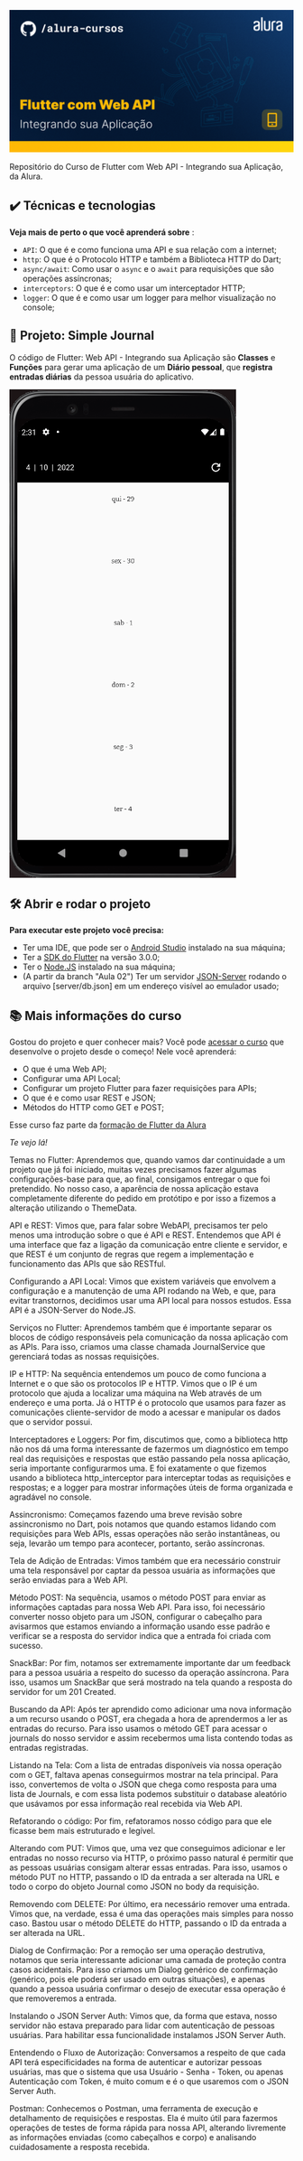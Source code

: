 ![Thumbnail GitHub](https://github.com/alura-cursos/flutter_webapi_first_course/raw/main/thumbnail01.png)

Repositório do Curso de Flutter com Web API - Integrando sua Aplicação, da Alura. 

## ✔️ Técnicas e tecnologias

**Veja mais de perto o que você aprenderá sobre** :
- `API`: O que é e como funciona uma API e sua relação com a internet;
- `http`: O que é o Protocolo HTTP e também a Biblioteca HTTP do Dart;
- `async/await`: Como usar o `async` e o `await` para requisições que são operações assíncronas;
- `interceptors`: O que é e como usar um interceptador HTTP;
- `logger`: O que é e como usar um logger para melhor visualização no console;

## 🔨 Projeto: Simple Journal

O código de Flutter: Web API - Integrando sua Aplicação são **Classes** e **Funções** para gerar uma aplicação de um **Diário pessoal**, que **registra entradas diárias** da pessoa usuária do aplicativo.

![GIF animado demonstrando funcionalidades do projeto](https://github.com/alura-cursos/flutter_webapi_first_course/raw/main/gif01.gif)

## 🛠️ Abrir e rodar o projeto

**Para executar este projeto você precisa:**

- Ter uma IDE, que pode ser o  [Android Studio](https://developer.android.com/) instalado na sua máquina;
- Ter a [SDK do Flutter](https://docs.flutter.dev/get-started/install) na versão 3.0.0;
- Ter o [Node.JS](https://nodejs.org/en/) instalado na sua máquina;
- (A partir da branch "Aula 02")  Ter um servidor [JSON-Server](https://www.npmjs.com/package/json-server) rodando o arquivo [server/db.json] em um endereço visível ao emulador usado;

## 📚 Mais informações do curso

Gostou do projeto e quer conhecer mais? Você pode [acessar o curso](https://cursos.alura.com.br/course/flutter-webapi-integrando-aplicacao) que desenvolve o projeto desde o começo! Nele você aprenderá:

- O que é uma Web API;
- Configurar uma API Local;
- Configurar um projeto Flutter para fazer requisições para APIs;
- O que é e como usar REST e JSON;
- Métodos do HTTP como GET e POST;

Esse curso faz parte da [formação de Flutter da Alura](https://cursos.alura.com.br/formacao-flutter)

*Te vejo lá!*


Temas no Flutter: Aprendemos que, quando vamos dar continuidade a um projeto que já foi iniciado, muitas vezes precisamos fazer algumas configurações-base para que, ao final, consigamos entregar o que foi pretendido. No nosso caso, a aparência de nossa aplicação estava completamente diferente do pedido em protótipo e por isso a fizemos a alteração utilizando o ThemeData.

API e REST: Vimos que, para falar sobre WebAPI, precisamos ter pelo menos uma introdução sobre o que é API e REST. Entendemos que API é uma interface que faz a ligação da comunicação entre cliente e servidor, e que REST é um conjunto de regras que regem a implementação e funcionamento das APIs que são RESTful.

Configurando a API Local: Vimos que existem variáveis que envolvem a configuração e a manutenção de uma API rodando na Web, e que, para evitar transtornos, decidimos usar uma API local para nossos estudos. Essa API é a JSON-Server do Node.JS.

Serviços no Flutter: Aprendemos também que é importante separar os blocos de código responsáveis pela comunicação da nossa aplicação com as APIs. Para isso, criamos uma classe chamada JournalService que gerenciará todas as nossas requisições.

IP e HTTP: Na sequência entendemos um pouco de como funciona a Internet e o que são os protocolos IP e HTTP. Vimos que o IP é um protocolo que ajuda a localizar uma máquina na Web através de um endereço e uma porta. Já o HTTP é o protocolo que usamos para fazer as comunicações cliente-servidor de modo a acessar e manipular os dados que o servidor possui.

Interceptadores e Loggers: Por fim, discutimos que, como a biblioteca http não nos dá uma forma interessante de fazermos um diagnóstico em tempo real das requisições e respostas que estão passando pela nossa aplicação, seria importante configurarmos uma. E foi exatamente o que fizemos usando a biblioteca http_interceptor para interceptar todas as requisições e respostas; e a logger para mostrar informações úteis de forma organizada e agradável no console.

Assincronismo: Começamos fazendo uma breve revisão sobre assincronismo no Dart, pois notamos que quando estamos lidando com requisições para Web APIs, essas operações não serão instantâneas, ou seja, levarão um tempo para acontecer, portanto, serão assíncronas.

Tela de Adição de Entradas: Vimos também que era necessário construir uma tela responsável por captar da pessoa usuária as informações que serão enviadas para a Web API.

Método POST: Na sequência, usamos o método POST para enviar as informações captadas para nossa Web API. Para isso, foi necessário converter nosso objeto para um JSON, configurar o cabeçalho para avisarmos que estamos enviando a informação usando esse padrão e verificar se a resposta do servidor indica que a entrada foi criada com sucesso.

SnackBar: Por fim, notamos ser extremamente importante dar um feedback para a pessoa usuária a respeito do sucesso da operação assíncrona. Para isso, usamos um SnackBar que será mostrado na tela quando a resposta do servidor for um 201 Created.

Buscando da API: Após ter aprendido como adicionar uma nova informação a um recurso usando o POST, era chegada a hora de aprendermos a ler as entradas do recurso. Para isso usamos o método GET para acessar o journals do nosso servidor e assim recebermos uma lista contendo todas as entradas registradas.

Listando na Tela: Com a lista de entradas disponíveis via nossa operação com o GET, faltava apenas conseguirmos mostrar na tela principal. Para isso, convertemos de volta o JSON que chega como resposta para uma lista de Journals, e com essa lista podemos substituir o database aleatório que usávamos por essa informação real recebida via Web API.

Refatorando o código: Por fim, refatoramos nosso código para que ele ficasse bem mais estruturado e legível.

Alterando com PUT: Vimos que, uma vez que conseguimos adicionar e ler entradas no nosso recurso via HTTP, o próximo passo natural é permitir que as pessoas usuárias consigam alterar essas entradas. Para isso, usamos o método PUT no HTTP, passando o ID da entrada a ser alterada na URL e todo o corpo do objeto Journal como JSON no body da requisição.

Removendo com DELETE: Por último, era necessário remover uma entrada. Vimos que, na verdade, essa é uma das operações mais simples para nosso caso. Bastou usar o método DELETE do HTTP, passando o ID da entrada a ser alterada na URL.

Dialog de Confirmação: Por a remoção ser uma operação destrutiva, notamos que seria interessante adicionar uma camada de proteção contra casos acidentais. Para isso criamos um Dialog genérico de confirmação (genérico, pois ele poderá ser usado em outras situações), e apenas quando a pessoa usuária confirmar o desejo de executar essa operação é que removeremos a entrada.

Instalando o JSON Server Auth: Vimos que, da forma que estava, nosso servidor não estava preparado para lidar com autenticação de pessoas usuárias. Para habilitar essa funcionalidade instalamos JSON Server Auth.

Entendendo o Fluxo de Autorização: Conversamos a respeito de que cada API terá especificidades na forma de autenticar e autorizar pessoas usuárias, mas que o sistema que usa Usuário - Senha - Token, ou apenas Autenticação com Token, é muito comum e é o que usaremos com o JSON Server Auth.

Postman: Conhecemos o Postman, uma ferramenta de execução e detalhamento de requisições e respostas. Ela é muito útil para fazermos operações de testes de forma rápida para nossa API, alterando livremente as informações enviadas (como cabeçalhos e corpo) e analisando cuidadosamente a resposta recebida.